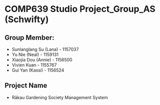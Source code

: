 # COMP639 Studio Project_Group_AS (Schwifty) 

## Group Member:
- Sunlanglang Su (Lana) - 1157037 
- Yu Nie (Neal) - 1159131 
- Xiaojia Dou (Annie) - 1156500 
- Vivien Kuan - 1155767 
- Gui Yan (Kassi)  - 1156524

## Project Name
- Rākau Gardening Society Management System
